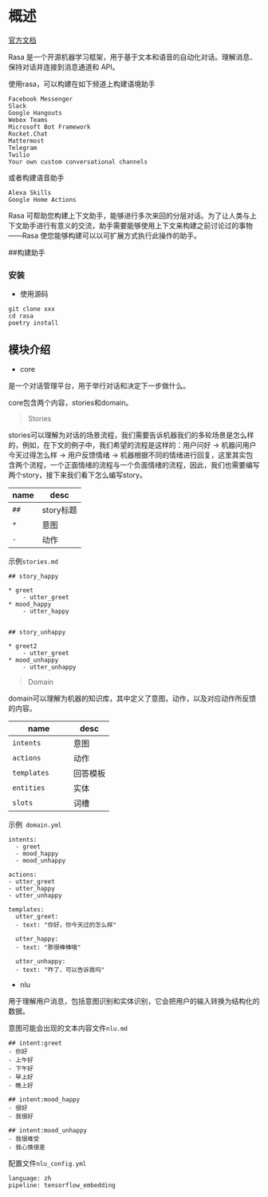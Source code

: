 # 概述

[官方文档](https://rasa.com/docs/rasa/)

Rasa 是一个开源机器学习框架，用于基于文本和语音的自动化对话。理解消息、保持对话并连接到消息通道和 API。

使用rasa，可以构建在如下频道上构建语境助手

```
Facebook Messenger
Slack
Google Hangouts
Webex Teams
Microsoft Bot Framework
Rocket.Chat
Mattermost
Telegram
Twilio
Your own custom conversational channels
```

或者构建语音助手

```
Alexa Skills
Google Home Actions
```

Rasa 可帮助您构建上下文助手，能够进行多次来回的分层对话。为了让人类与上下文助手进行有意义的交流，助手需要能够使用上下文来构建之前讨论过的事物——Rasa 使您能够构建可以以可扩展方式执行此操作的助手。

##构建助手

### 安装

- 使用源码

```shell
git clone xxx
cd rasa
poetry install
```

## 模块介绍

- core

是一个对话管理平台，用于举行对话和决定下一步做什么。

core包含两个内容，stories和domain。

> Stories

stories可以理解为对话的场景流程，我们需要告诉机器我们的多轮场景是怎么样的，例如，在下文的例子中，我们希望的流程是这样的：用户问好 -> 机器问用户今天过得怎么样 -> 用户反馈情绪 -> 机器根据不同的情绪进行回复，这里其实包含两个流程，一个正面情绪的流程与一个负面情绪的流程，因此，我们也需要编写两个story，接下来我们看下怎么编写story。

| name | desc      |
| ---- | --------- |
| `##` | story标题 |
| `*`  | 意图      |
| `-`  | 动作      |

示例`stories.md`

```
## story_happy

* greet
    - utter_greet
* mood_happy
    - utter_happy


## story_unhappy

* greet2
    - utter_greet
* mood_unhappy
    - utter_unhappy
```

> Domain

domain可以理解为机器的知识库，其中定义了意图，动作，以及对应动作所反馈的内容。

| name            | desc     |
| --------------- | -------- |
| `intents`       | 意图     |
| `actions`       | 动作     |
| `templates	` | 回答模板 |
| `entities	`  | 实体     |
| `slots`         | 词槽     |

示例` domain.yml`

```
intents:
  - greet
  - mood_happy
  - mood_unhappy

actions:
- utter_greet
- utter_happy
- utter_unhappy

templates:
  utter_greet:
  - text: "你好，你今天过的怎么样"

  utter_happy:
  - text: "那很棒棒哦"

  utter_unhappy:
  - text: "咋了，可以告诉我吗"
```

- nlu

用于理解用户消息，包括意图识别和实体识别，它会把用户的输入转换为结构化的数据。

意图可能会出现的文本内容文件`nlu.md`

```
## intent:greet
- 你好
- 上午好
- 下午好
- 早上好
- 晚上好

## intent:mood_happy
- 很好
- 我很好

## intent:mood_unhappy
- 我很难受
- 我心情很差
```

配置文件`nlu_config.yml`

```
language: zh
pipeline: tensorflow_embedding
```



